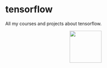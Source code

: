 # tensorflow
All my courses and projects about tensorflow.

<div id="header" align="center">
  <img src="https://media.giphy.com/media/v1.Y2lkPTc5MGI3NjExZTlmN2Q1MzgzMjMyYWRkYTVmOWFlMWFmNDJkYzFmOWY0MTRiYWQwOSZlcD12MV9pbnRlcm5hbF9naWZzX2dpZklkJmN0PWc/f74WQIhbzBKAusL2v1/giphy.gif" width="100"/>
</div>

